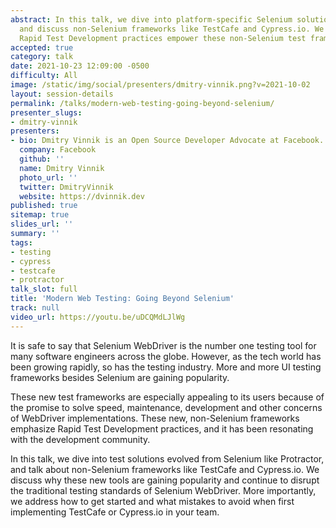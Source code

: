```yaml
---
abstract: In this talk, we dive into platform-specific Selenium solutions like Protractor,
  and discuss non-Selenium frameworks like TestCafe and Cypress.io. We discuss how
  Rapid Test Development practices empower these non-Selenium test frameworks.
accepted: true
category: talk
date: 2021-10-23 12:09:00 -0500
difficulty: All
image: /static/img/social/presenters/dmitry-vinnik.png?v=2021-10-02
layout: session-details
permalink: /talks/modern-web-testing-going-beyond-selenium/
presenter_slugs:
- dmitry-vinnik
presenters:
- bio: Dmitry Vinnik is an Open Source Developer Advocate at Facebook.
  company: Facebook
  github: ''
  name: Dmitry Vinnik
  photo_url: ''
  twitter: DmitryVinnik
  website: https://dvinnik.dev
published: true
sitemap: true
slides_url: ''
summary: ''
tags:
- testing
- cypress
- testcafe
- protractor
talk_slot: full
title: 'Modern Web Testing: Going Beyond Selenium'
track: null
video_url: https://youtu.be/uDCQMdLJlWg
---
```


It is safe to say that Selenium WebDriver is the number one testing tool for many software engineers across the globe. However, as the tech world has been growing rapidly, so has the testing industry. More and more UI testing frameworks besides Selenium are gaining popularity. 

These new test frameworks are especially appealing to its users because of the promise to solve speed, maintenance, development and other concerns of WebDriver implementations. These new, non-Selenium frameworks emphasize Rapid Test Development practices, and it has been resonating with the development community. 

In this talk, we dive into test solutions evolved from Selenium like Protractor, and talk about non-Selenium frameworks like TestCafe and Cypress.io. We discuss why these new tools are gaining popularity and continue to disrupt the traditional testing standards of Selenium WebDriver. More importantly, we address how to get started and what mistakes to avoid when first implementing TestCafe or Cypress.io in your team.
